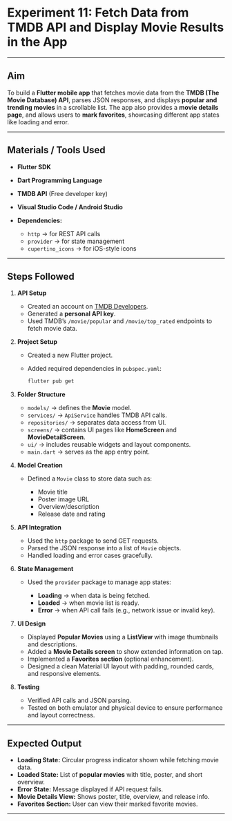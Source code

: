 # **Experiment 11: Fetch Data from TMDB API and Display Movie Results in the App**

---

## **Aim**

To build a **Flutter mobile app** that fetches movie data from the **TMDB (The Movie Database) API**, parses JSON responses, and displays **popular and trending movies** in a scrollable list. The app also provides a **movie details page**, and allows users to **mark favorites**, showcasing different app states like loading and error.

---

## **Materials / Tools Used**

* **Flutter SDK**
* **Dart Programming Language**
* **TMDB API** (Free developer key)
* **Visual Studio Code / Android Studio**
* **Dependencies:**

  * `http` → for REST API calls
  * `provider` → for state management
  * `cupertino_icons` → for iOS-style icons

---

## **Steps Followed**

1. **API Setup**

   * Created an account on [TMDB Developers](https://developer.themoviedb.org/).
   * Generated a **personal API key**.
   * Used TMDB’s `/movie/popular` and `/movie/top_rated` endpoints to fetch movie data.

2. **Project Setup**

   * Created a new Flutter project.
   * Added required dependencies in `pubspec.yaml`:

     ```bash
     flutter pub get
     ```

3. **Folder Structure**

   * `models/` → defines the **Movie** model.
   * `services/` → `ApiService` handles TMDB API calls.
   * `repositories/` → separates data access from UI.
   * `screens/` → contains UI pages like **HomeScreen** and **MovieDetailScreen**.
   * `ui/` → includes reusable widgets and layout components.
   * `main.dart` → serves as the app entry point.

4. **Model Creation**

   * Defined a `Movie` class to store data such as:

     * Movie title
     * Poster image URL
     * Overview/description
     * Release date and rating

5. **API Integration**

   * Used the `http` package to send GET requests.
   * Parsed the JSON response into a list of `Movie` objects.
   * Handled loading and error cases gracefully.

6. **State Management**

   * Used the `provider` package to manage app states:

     * **Loading** → when data is being fetched.
     * **Loaded** → when movie list is ready.
     * **Error** → when API call fails (e.g., network issue or invalid key).

7. **UI Design**

   * Displayed **Popular Movies** using a **ListView** with image thumbnails and descriptions.
   * Added a **Movie Details screen** to show extended information on tap.
   * Implemented a **Favorites section** (optional enhancement).
   * Designed a clean Material UI layout with padding, rounded cards, and responsive elements.

8. **Testing**

   * Verified API calls and JSON parsing.
   * Tested on both emulator and physical device to ensure performance and layout correctness.

---

## **Expected Output**

* **Loading State:** Circular progress indicator shown while fetching movie data.
* **Loaded State:** List of **popular movies** with title, poster, and short overview.
* **Error State:** Message displayed if API request fails.
* **Movie Details View:** Shows poster, title, overview, and release info.
* **Favorites Section:** User can view their marked favorite movies.

---

